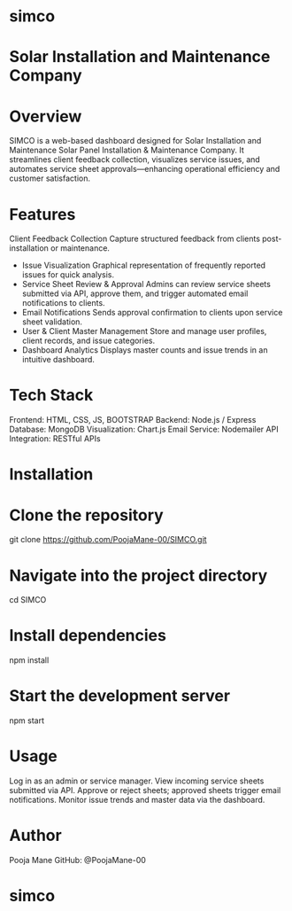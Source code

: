 # simco
Solar Installation and Maintenance Company
=======
# Overview
SIMCO is a web-based dashboard designed for Solar Installation and Maintenance Solar Panel Installation & Maintenance Company. 
It streamlines client feedback collection, visualizes service issues, and automates service sheet approvals—enhancing operational efficiency and customer satisfaction.

# Features
Client Feedback Collection Capture structured feedback from clients post-installation or maintenance.
- Issue Visualization Graphical representation of frequently reported issues for quick analysis.
- Service Sheet Review & Approval Admins can review service sheets submitted via API, approve them, and trigger automated email notifications to clients.
- Email Notifications Sends approval confirmation to clients upon service sheet validation.
- User & Client Master Management Store and manage user profiles, client records, and issue categories.
- Dashboard Analytics Displays master counts and issue trends in an intuitive dashboard.

# Tech Stack
Frontend: HTML, CSS, JS, BOOTSTRAP
Backend: Node.js / Express
Database: MongoDB
Visualization: Chart.js
Email Service: Nodemailer
API Integration: RESTful APIs

# Installation
# Clone the repository
git clone https://github.com/PoojaMane-00/SIMCO.git
# Navigate into the project directory
cd SIMCO
# Install dependencies
npm install
# Start the development server
npm start

# Usage
Log in as an admin or service manager.
View incoming service sheets submitted via API.
Approve or reject sheets; approved sheets trigger email notifications.
Monitor issue trends and master data via the dashboard.

# Author
Pooja Mane GitHub: @PoojaMane-00
# simco
